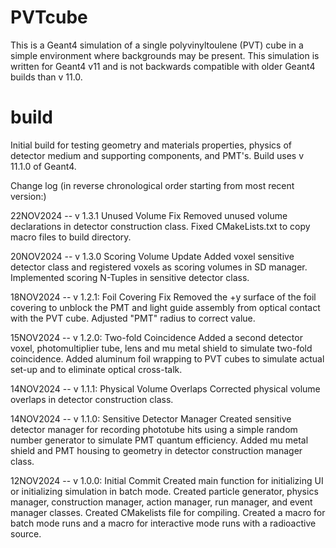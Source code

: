 # PVTcube

This is a Geant4 simulation of a single polyvinyltoulene (PVT) cube in a simple environment where backgrounds may be present. This simulation is written for Geant4 v11 and is not backwards compatible with older Geant4 builds than v 11.0.

# build
Initial build for testing geometry and materials properties, physics of detector medium and supporting components, and PMT's. Build uses v 11.1.0 of Geant4.

Change log (in reverse chronological order starting from most recent version:)

22NOV2024 -- v 1.3.1 Unused Volume Fix
	Removed unused volume declarations in detector construction class. Fixed CMakeLists.txt to copy macro files to build directory.
	
20NOV2024 -- v 1.3.0 Scoring Volume Update
	Added voxel sensitive detector class and registered voxels as scoring volumes in SD manager. Implemented scoring N-Tuples in sensitive detector class.

18NOV2024 -- v 1.2.1: Foil Covering Fix
	Removed the +y surface of the foil covering to unblock the PMT and light guide assembly from optical contact with the PVT cube. Adjusted "PMT" radius to correct value.

15NOV2024 -- v 1.2.0: Two-fold Coincidence
	Added a second detector voxel, photomultiplier tube, lens and mu metal shield to simulate two-fold coincidence. Added aluminum foil wrapping to PVT cubes to simulate actual set-up and to eliminate optical cross-talk.

14NOV2024 -- v 1.1.1: Physical Volume Overlaps
	Corrected physical volume overlaps in detector construction class.

14NOV2024 -- v 1.1.0: Sensitive Detector Manager
	Created sensitive detector manager for recording phototube hits using a simple random number generator to simulate PMT quantum efficiency. Added mu metal shield and PMT housing to geometry in detector construction manager class.

12NOV2024 -- v 1.0.0: Initial Commit
	Created main function for initializing UI or initializing simulation in batch mode. Created particle generator, physics manager, construction manager, action manager, run manager, and event manager classes. Created CMakelists file for compiling. Created a macro for batch mode runs and a macro for interactive mode runs with a radioactive source. 
